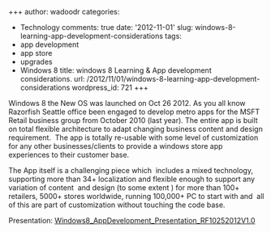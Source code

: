 +++
author: wadoodr
categories:
- Technology
comments: true
date: '2012-11-01'
slug: windows-8-learning-app-development-considerations
tags:
- app development
- app store
- upgrades
- Windows 8
title: windows 8 Learning & App development considerations.
url: /2012/11/01/windows-8-learning-app-development-considerations
wordpress_id: 721
+++


Windows 8 the New OS was launched on Oct 26 2012. As you all know Razorfish Seattle office been engaged to develop metro apps for the MSFT Retail business group from October 2010 (last year). The entire app is built on total flexible architecture to adapt changing business content and design requirement.  The app is totally re-usable with some level of customization for any other businesses/clients to provide a windows store app experiences to their customer base.




The App itself is a challenging piece which  includes a mixed technology, supporting more than 34+ localization and flexible enough to support any variation of content  and design (to some extent ) for more than 100+ retailers, 5000+ stores worldwide, running 100,000+ PC to start with and  all of this are part of customization without touching the code base.


Presentation: [Windows8_AppDevelopment_Presentation_RF10252012V1.0](http://technology.razorfish.com/2012/11/01/windows-8-learning-app-development-considerations/windows8_appdevelopment_presentation_rf10252012v1-0/)

